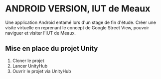 # ANDROID VERSION, IUT de Meaux
Une application Android entamé lors d'un stage de fin d'étude. Créer une visite virtuelle en reprenant le concept de Google Street View, pouvoir naviguer et visiter l'IUT de Meaux.

## Mise en place du projet Unity
1. Cloner le projet 
2. Lancer UnityHub
3. Ouvrir le projet via UnityHub

